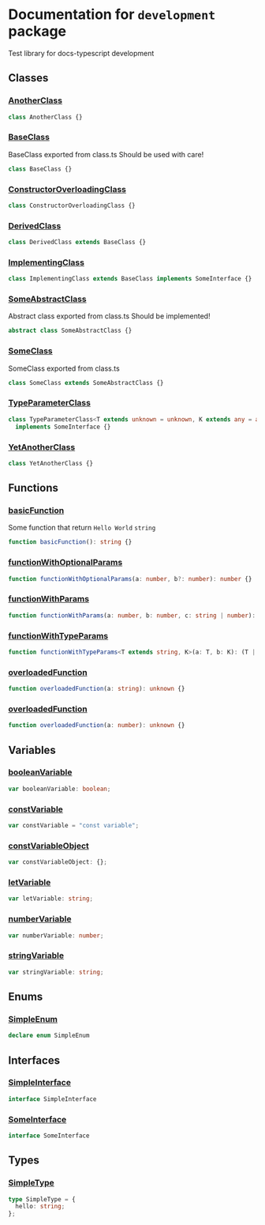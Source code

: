 # Documentation for `development` package

Test library for docs-typescript development

## Classes

### [AnotherClass](./development/classes/AnotherClass.md)

```typescript
class AnotherClass {}
```

### [BaseClass](./development/classes/BaseClass.md)

BaseClass exported from class.ts
Should be used with care!

```typescript
class BaseClass {}
```

### [ConstructorOverloadingClass](./development/classes/ConstructorOverloadingClass.md)

```typescript
class ConstructorOverloadingClass {}
```

### [DerivedClass](./development/classes/DerivedClass.md)

```typescript
class DerivedClass extends BaseClass {}
```

### [ImplementingClass](./development/classes/ImplementingClass.md)

```typescript
class ImplementingClass extends BaseClass implements SomeInterface {}
```

### [SomeAbstractClass](./development/classes/SomeAbstractClass.md)

Abstract class exported from class.ts
Should be implemented!

```typescript
abstract class SomeAbstractClass {}
```

### [SomeClass](./development/classes/SomeClass.md)

SomeClass exported from class.ts

```typescript
class SomeClass extends SomeAbstractClass {}
```

### [TypeParameterClass](./development/classes/TypeParameterClass.md)

```typescript
class TypeParameterClass<T extends unknown = unknown, K extends any = any>
  implements SomeInterface {}
```

### [YetAnotherClass](./development/classes/YetAnotherClass.md)

```typescript
class YetAnotherClass {}
```

## Functions

### [basicFunction](./development/functions/basicFunction.md)

Some function that return `Hello World` `string`

```typescript
function basicFunction(): string {}
```

### [functionWithOptionalParams](./development/functions/functionWithOptionalParams.md)

```typescript
function functionWithOptionalParams(a: number, b?: number): number {}
```

### [functionWithParams](./development/functions/functionWithParams.md)

```typescript
function functionWithParams(a: number, b: number, c: string | number): number {}
```

### [functionWithTypeParams](./development/functions/functionWithTypeParams.md)

```typescript
function functionWithTypeParams<T extends string, K>(a: T, b: K): (T | K)[] {}
```

### [overloadedFunction](./development/functions/overloadedFunction.md)

```typescript
function overloadedFunction(a: string): unknown {}
```

### [overloadedFunction](./development/functions/overloadedFunction.md)

```typescript
function overloadedFunction(a: number): unknown {}
```

## Variables

### [booleanVariable](./development/variables/booleanVariable.md)

```typescript
var booleanVariable: boolean;
```

### [constVariable](./development/variables/constVariable.md)

```typescript
var constVariable = "const variable";
```

### [constVariableObject](./development/variables/constVariableObject.md)

```typescript
var constVariableObject: {};
```

### [letVariable](./development/variables/letVariable.md)

```typescript
var letVariable: string;
```

### [numberVariable](./development/variables/numberVariable.md)

```typescript
var numberVariable: number;
```

### [stringVariable](./development/variables/stringVariable.md)

```typescript
var stringVariable: string;
```

## Enums

### [SimpleEnum](./development/enums/SimpleEnum.md)

```typescript
declare enum SimpleEnum
```

## Interfaces

### [SimpleInterface](./development/interfaces/SimpleInterface.md)

```typescript
interface SimpleInterface
```

### [SomeInterface](./development/interfaces/SomeInterface.md)

```typescript
interface SomeInterface
```

## Types

### [SimpleType](./development/types/SimpleType.md)

```typescript
type SimpleType = {
  hello: string;
};
```
